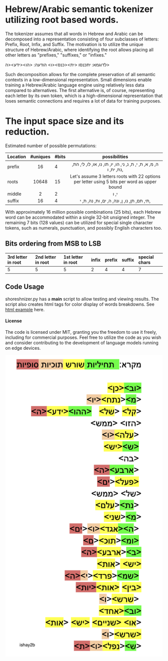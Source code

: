 # Hebrew/Arabic semantic tokenizer utilizing root based words.
The tokenizer assumes that all words in Hebrew and Arabic can be decomposed into a representation consisting of four subclasses of letters: Prefix, Root, Infix, and Suffix.
The motivation is to utilize the unique structure of Hebrew/Arabic, where identifying the root allows placing all other letters as "prefixes," "suffixes," or "infixes."


לדוגמא:
יתכנסו
<ית><כנס><ו>
הודעה:
<הו><ידע><ה>



Such decomposition allows for the complete preservation of all semantic contexts in a low-dimensional representation. Small dimensions enable training a Hebrew/Arabic language engine using relatively less data compared to alternatives. The first alternative is, of course, representing each letter by its own token, which is a high-dimensional representation that loses semantic connections and requires a lot of data for training purposes.

# The input space size and its reduction.

Estimated number of possible permutations:

| Location     |  #uniques      | #bits  |  possibilities  |
| :----------- | :------------: |  ----- | :------------: |  
| prefix       |   16           |   4    | ה, מ, א, ת, י, ת, נ, ני, הו, יו, תו, נו, או, לו, לי, הת, נת, ית, ו, |
| roots        |   10648         | 15     | Let's assume 3 letters roots with 22 options per letter using 5 bits per word as upper bound        |
| middle       |   2            | 2      | י, ו
| suffix       |   16           | 4      | תי, תם, תן, נו, ן, ונה, ה, ים, ות, נה, ת, י,                |

With approximately 16 million possible combinations (25 bits), each Hebrew word can be accommodated within a single 32-bit unsigned integer. The remaining 7 bits (128 values) can be utilized for special single character tokens, such as numerals, punctuation, and possibly English characters too.

## Bits ordering from MSB to LSB

| 3rd letter in root | 2nd letter in root | 1st letter in root | infix | prefix | suffix | special chars |
| :----------------- | :----------------- | :----------------- | :---- | :----- | :----- | :------------ |
| 5                  | 5                  | 5                  | 2     | 4      | 4      | 7             |





## Code Usage
shoreshnizer.py has a __main__ script to allow testing and viewing results. The script also creates html tags for color display of words breakdowns. See [html example](samples/1.html) here.



#### License
The code is licensed under MIT, granting you the freedom to use it freely, including for commercial purposes. Feel free to utilize the code as you wish and consider contributing to the development of language models running on edge devices.


![דוגמאת לפירוק](images/shorechnizer2b.png)
